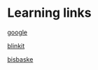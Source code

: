 





# Learning links

[google](https://docs.google.com/document/)


[blinkit](https://blinkit.com)


[bisbaske](https://www.bigbasket.com)




